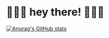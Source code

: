 # 🍓🍓🍓 hey there! 🍓🍓🍓


[![Anurag's GitHub stats](https://github-readme-stats.vercel.app/api?username=umamanicka&theme=rose&show_icons=true)](https://github.com/anuraghazra/github-readme-stats)

